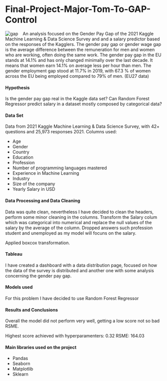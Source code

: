 # Final-Project-Major-Tom-To-GAP-Control


<img src="gap_c.jpg"
     alt="gap"
     style="float: left; margin-right: 15px;" />
     
     

An analysis focused on the Gender Pay Gap of the 2021 Kaggle Machine Learning & Data Science Survey and and a salary predictor based on the responses of the Kagglers.
The gender pay gap or gender wage gap is the average difference between the remuneration for men and women who are working, often doing the same work.
The gender pay gap in the EU stands at 14.1% and has only changed minimally over the last decade. It means that women earn 14.1% on average less per hour than men.
The gender employment gap stood at 11.7% in 2019, with 67.3 % of women across the EU being employed compared to 79% of men. 
(EU27 data)

#### Hypothesis 

Is the gender pay gap real in the Kaggle data set?
Can Random Forest Regressor predict salary in a dataset mostly composed by categorical data?


#### Data Set

Data from 2021 Kaggle Machine Learning & Data Science Survey, with 42+ questions and 25,973 responses 2021. Columns used:

- Age
- Gender
- Country
- Education
- Profession
- Number of programming languages mastered
- Experience in Machine Learning
- Industry
- Size of the company 
- Yearly Salary in USD


#### Data Processing and Data Cleaning

Data was quite clean, nevertheless I have decided to clean the headers, perform some minor cleaning in the columns. Transform the Salary colum which was categorical into numerical and replace the null values of the salary by the average of the column. Dropped answers such profession student and unemployed as my model will focuns on the salary.

Applied boxcox transformation.

####  Tableau

I have created a dashboard with a data distribution page, focused on how the data of the survey is distributed and another one with some analysis concerning the gender pay gap.

#### Models used

For this problem I have decided to use Random Forest Regressor

#### Results and Conclusions

Overall the model did not perform very well, getting a low score not so bad RSME.

Highest score achieved with hyperparamenters: 0.32
RSME: 164.03



#### Main libraries used on the project

- Pandas
- Seaborn
- Matplotlib
- Sklearn


